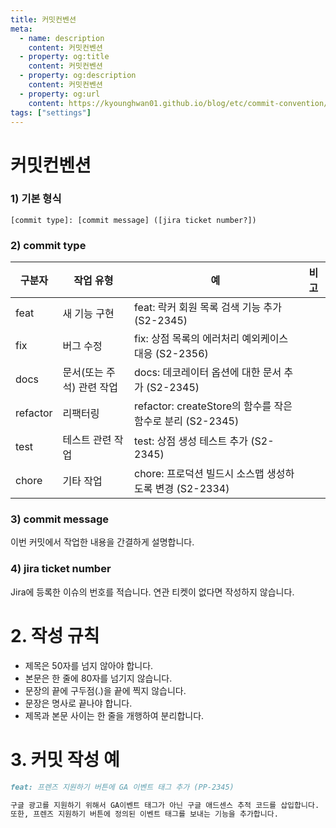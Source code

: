 ```yaml
---
title: 커밋컨벤션
meta:
  - name: description
    content: 커밋컨벤션
  - property: og:title
    content: 커밋컨벤션
  - property: og:description
    content: 커밋컨벤션
  - property: og:url
    content: https://kyounghwan01.github.io/blog/etc/commit-convention/
tags: ["settings"]
---
```


# 커밋컨벤션

### 1) 기본 형식

```
[commit type]: [commit message] ([jira ticket number?])
```

### 2) commit type

| 구분자   | 작업 유형                 | 예                                                        | 비고 |
| -------- | ------------------------- | --------------------------------------------------------- | ---- |
| feat     | 새 기능 구현              | feat: 락커 회원 목록 검색 기능 추가 (S2-2345)             |      |
| fix      | 버그 수정                 | fix: 상점 목록의 에러처리 예외케이스 대응 (S2-2356)       |      |
| docs     | 문서(또는 주석) 관련 작업 | docs: 데코레이터 옵션에 대한 문서 추가 (S2-2345)          |      |
| refactor | 리팩터링                  | refactor: createStore의 함수를 작은 함수로 분리 (S2-2345) |      |
| test     | 테스트 관련 작업          | test: 상점 생성 테스트 추가 (S2-2345)                     |      |
| chore    | 기타 작업                 | chore: 프로덕션 빌드시 소스맵 생성하도록 변경 (S2-2334)   |      |

### 3) commit message

이번 커밋에서 작업한 내용을 간결하게 설명합니다.

### 4) jira ticket number

Jira에 등록한 이슈의 번호를 적습니다.
연관 티켓이 없다면 작성하지 않습니다.

# 2. 작성 규칙

- 제목은 50자를 넘지 않아야 합니다.
- 본문은 한 줄에 80자를 넘기지 않습니다.
- 문장의 끝에 구두점(.)을 끝에 찍지 않습니다.
- 문장은 명사로 끝나야 합니다.
- 제목과 본문 사이는 한 줄을 개행하여 분리합니다.

# 3. 커밋 작성 예

```markdown
feat: 프렌즈 지원하기 버튼에 GA 이벤트 태그 추가 (PP-2345)

구글 광고를 지원하기 위해서 GA이벤트 태그가 아닌 구글 애드센스 추적 코드를 삽입합니다.
또한, 프렌즈 지원하기 버튼에 정의된 이벤트 태그를 보내는 기능을 추가합니다.
```

<TagLinks />

<Disqus />
